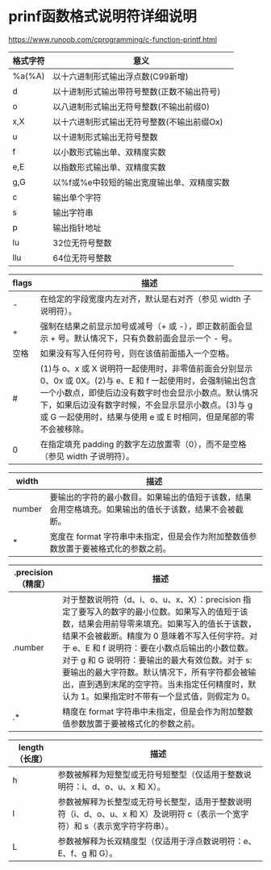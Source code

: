 # prinf函数格式说明符详细说明 

<https://www.runoob.com/cprogramming/c-function-printf.html>

| 格式字符 | 意义 |
| --- | --- |
%a(%A) | 以十六进制形式输出浮点数(C99新增)
d | 以十进制形式输出带符号整数(正数不输出符号)
o | 以八进制形式输出无符号整数(不输出前缀0)
x,X | 以十六进制形式输出无符号整数(不输出前缀Ox)
u | 以十进制形式输出无符号整数
f | 以小数形式输出单、双精度实数
e,E | 以指数形式输出单、双精度实数
g,G | 以%f或%e中较短的输出宽度输出单、双精度实数
c | 输出单个字符
s | 输出字符串
p | 输出指针地址
lu | 32位无符号整数
llu | 64位无符号整数

| flags | 描述 |
| --- | --- |
| - | 在给定的字段宽度内左对齐，默认是右对齐（参见 width 子说明符）。
| + | 强制在结果之前显示加号或减号（+ 或 -），即正数前面会显示 + 号。默认情况下，只有负数前面会显示一个 - 号。
空格 | 如果没有写入任何符号，则在该值前面插入一个空格。
| # | (1)与 o、x 或 X 说明符一起使用时，非零值前面会分别显示 0、0x 或 0X。(2)与 e、E 和 f 一起使用时，会强制输出包含一个小数点，即使后边没有数字时也会显示小数点。默认情况下，如果后边没有数字时候，不会显示显示小数点。(3)与 g 或 G 一起使用时，结果与使用 e 或 E 时相同，但是尾部的零不会被移除。
| 0 | 在指定填充 padding 的数字左边放置零（0），而不是空格（参见 width 子说明符）。

width | 描述
| --- | --- |
| number | 要输出的字符的最小数目。如果输出的值短于该数，结果会用空格填充。如果输出的值长于该数，结果不会被截断。
| * | 宽度在 format 字符串中未指定，但是会作为附加整数值参数放置于要被格式化的参数之前。

.precision（精度） | 描述
| --- | --- |
.number | 对于整数说明符（d、i、o、u、x、X）：precision 指定了要写入的数字的最小位数。如果写入的值短于该数，结果会用前导零来填充。如果写入的值长于该数，结果不会被截断。精度为 0 意味着不写入任何字符。对于 e、E 和 f 说明符：要在小数点后输出的小数位数。对于 g 和 G 说明符：要输出的最大有效位数。对于 s: 要输出的最大字符数。默认情况下，所有字符都会被输出，直到遇到末尾的空字符。当未指定任何精度时，默认为 1。如果指定时不带有一个显式值，则假定为 0。
.* | 精度在 format 字符串中未指定，但是会作为附加整数值参数放置于要被格式化的参数之前。

length（长度） | 描述
| --- | --- |
h | 参数被解释为短整型或无符号短整型（仅适用于整数说明符：i、d、o、u、x 和 X）。
l | 参数被解释为长整型或无符号长整型，适用于整数说明符（i、d、o、u、x 和 X）及说明符 c（表示一个宽字符）和 s（表示宽字符字符串）。
L | 参数被解释为长双精度型（仅适用于浮点数说明符：e、E、f、g 和 G）。

